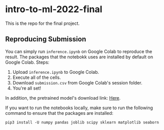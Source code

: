 # intro-to-ml-2022-final
This is the repo for the final project.

## Reproducing Submission
You can simply run `inference.ipynb` on Google Colab to reproduce the result.
The packages that the notebokk uses are installed by default on Google Colab.
Steps:
1. Upload `inference.ipynb` to Google Colab.
2. Execute all of the cells.
3. Download `submission.csv` from Google Colab's session folder.
4. You're all set!

In addition, the pretrained model's download link: [Here](https://drive.google.com/uc?id=1kE_1AFNtRi-5lOEveMdhAdt-QOjEWrFR&confirm=t).

If you want to run the notebooks locally, make sure to run the following command to ensure that the packages are installed:
```
pip3 install -U numpy pandas joblib scipy sklearn matplotlib seaborn
```